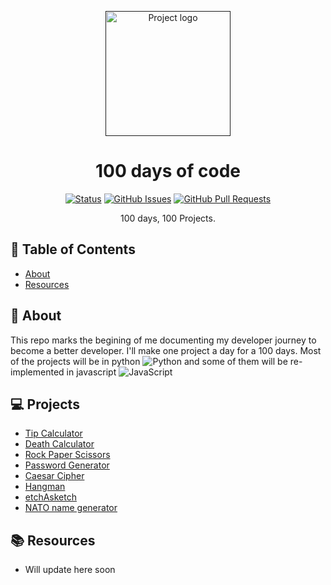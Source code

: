 <p align="center">
  <a href="" rel="noopener">
 <img height=200px src="https://media.proglib.io/posts/2020/05/29/80086d134b4e439861d47de170671e62.jpg" alt="Project logo"></a>
</p>

<h1 align="center">100 days of code</h1>

<div align="center">

[![Status](https://img.shields.io/badge/status-active-success.svg)]()
[![GitHub Issues](https://img.shields.io/github/issues/Grem6/100-days-of-code/issues.svg)](https://github.com/Grem6/100-days-of-code/issues)
[![GitHub Pull Requests](https://img.shields.io/github/issues-pr/kylelobo/The-Documentation-Compendium.svg)](https://github.com/Grem6/100-days-of-code/pulls)

</div>



<p align="center"> 100 days, 100 Projects.
    <br> 
</p>

## 📝 Table of Contents

- [About](#about)
- [Resources](#resources)


## 🧐 About <a name = "about"></a>

This repo marks the begining of me documenting my developer journey to become a better developer. I'll make one project a day for a 100 days. Most of the projects will be in python ![Python](https://img.shields.io/badge/python-3670A0?style=flat-square&logo=python&logoColor=ffdd54) and some of them will be re-implemented in javascript ![JavaScript](https://img.shields.io/badge/javascript-%23323330.svg?style=flat-square&logo=javascript&logoColor=%23F7DF1E) 


## 💻 Projects <a name ="projects"></a>
- [Tip Calculator](https://github.com/Grem6/100-days-of-code/tree/main/Day-001%20%5Bpy%5D)
- [Death Calculator](https://github.com/Grem6/100-days-of-code/tree/main/Day-002%20%5Bpy%5D)
- [Rock Paper Scissors](https://github.com/Grem6/100-days-of-code/tree/main/Day-003%20%5Bpy%5D)
- [Password Generator](https://github.com/Grem6/100-days-of-code/tree/main/Day-004%20%5Bpy%5D)
- [Caesar Cipher](https://github.com/Grem6/100-days-of-code/tree/main/Day-005%20%5Bpy%5D)
- [Hangman](https://github.com/Grem6/100-days-of-code/tree/main/Day-006%20%5Bpy%5D)
- [etchAsketch](https://github.com/Grem6/100-days-of-code/tree/main/Day-007%20%5Bpy%5D)
- [NATO name generator](https://github.com/Grem6/100-days-of-code/tree/main/Day-008%20%5Bpy%5D)

## 📚 Resources <a name = "resources"></a>

- Will update here soon
